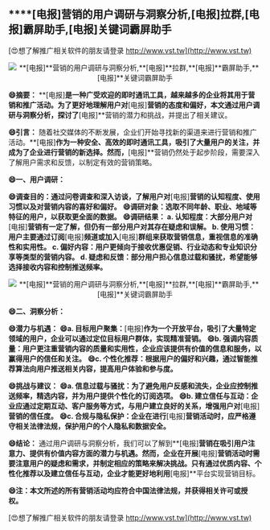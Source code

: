 ## ****[电报]**营销的用户调研与洞察分析,**[电报]**拉群,**[电报]**霸屏助手,**[电报]**关键词霸屏助手**

[😍想了解推广相关软件的朋友请登录 http://www.vst.tw](http://www.vst.tw)

 <center><img src="https://vst.tw/MP4/tuiguang/png/2.png" alt="**[电报]**营销的用户调研与洞察分析,**[电报]**拉群,**[电报]**霸屏助手,**[电报]**关键词霸屏助手"></center>

**😄摘要：**
**[电报]**是一种广受欢迎的即时通讯工具，越来越多的企业将其用于营销和推广活动。为了更好地理解用户对**[电报]**营销的态度和偏好，本文通过用户调研与洞察分析，探讨了**[电报]**营销的潜力和挑战，并提出了相关建议。

**😄引言：**
随着社交媒体的不断发展，企业们开始寻找新的渠道来进行营销和推广活动。**[电报]**作为一种安全、高效的即时通讯工具，吸引了大量用户的关注，并成为了企业进行营销的新选择。然而，**[电报]**营销仍然处于起步阶段，需要深入了解用户需求和反馈，以制定有效的营销策略。

**😄一、用户调研：**

**😄调查目的：通过问卷调查和深入访谈，了解用户对**[电报]**营销的认知程度、使用习惯以及对营销内容的喜好和偏好。**
**😄调研对象：选取不同年龄、职业、地域等特征的用户，以获取更全面的数据。**
**😄调研结果： a. 认知程度：大部分用户对**[电报]**营销有一定了解，但仍有一部分用户对其存在疑虑和误解。 b. 使用习惯：用户主要通过订阅**[电报]**频道或加入**[电报]**群组来获取营销信息，重视信息的准确性和实用性。 c. 偏好内容：用户更倾向于接收优惠促销、行业动态和专业知识分享等类型的营销内容。 d. 疑虑和反馈：部分用户担心信息过载和骚扰，希望能够选择接收内容和控制推送频率。**

 <center><img src="https://vst.tw/MP4/tuiguang/png/0.png" alt="**[电报]**营销的用户调研与洞察分析,**[电报]**拉群,**[电报]**霸屏助手,**[电报]**关键词霸屏助手"></center>

**😄二、洞察分析：**

**😄潜力与机遇：**
**😄a. 目标用户聚集：**[电报]**作为一个开放平台，吸引了大量特定领域的用户，企业可以通过定位目标用户群体，实现精准营销。**
**😄b. 强调内容质量：用户更注重营销内容的质量和实用性，企业应该提供有价值的信息和服务，以赢得用户的信任和关注。**
**😄c. 个性化推荐：根据用户的偏好和兴趣，通过智能推荐算法向用户推送相关内容，提高用户体验和参与度。**

**😄挑战与建议：**
**😄a. 信息过载与骚扰：为了避免用户反感和流失，企业应控制推送频率，精选内容，并为用户提供个性化的订阅选项。**
**😄b. 建立信任与互动：企业应通过定期互动、客户服务等方式，与用户建立良好的关系，增强用户对**[电报]**营销的信任度。**
**😄c. 合规与隐私保护：企业在进行**[电报]**营销活动时，应严格遵守相关法律法规，保护用户的个人隐私和数据安全。**

**😄结论：**
通过用户调研与洞察分析，我们可以了解到**[电报]**营销在吸引用户注意力、提供有价值内容方面的潜力与机遇。然而，企业在开展**[电报]**营销活动时需要注意用户的疑虑和需求，并制定相应的策略来解决挑战。只有通过优质内容、个性化推荐以及建立信任与互动，企业才能更好地利用**[电报]**平台实现营销目标。

**😄注：本文所述的所有营销活动均应符合中国法律法规，并获得相关许可或授权。**

[😍想了解推广相关软件的朋友请登录 http://www.vst.tw](http://www.vst.tw)




